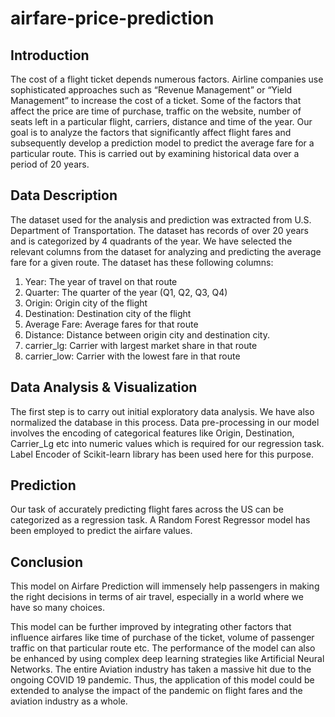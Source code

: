 # airfare-price-prediction

## Introduction

The cost of a flight ticket depends numerous factors. Airline companies use sophisticated approaches such as “Revenue Management” or “Yield Management” to increase the cost of a ticket. Some of the factors that affect the price are time of purchase, traffic on the website, number of seats left in a particular flight, carriers, distance and time of the year. Our goal is to analyze the factors that significantly affect flight fares and subsequently develop a prediction model to predict the average fare for a particular route. This is carried out by examining historical data over a period of 20 years.


## Data Description

The dataset used for the analysis and prediction was extracted from U.S. Department of Transportation. The dataset has records of over 20 years and is categorized by 4 quadrants of the year. We have selected the relevant columns from the dataset for analyzing and predicting the average fare for a given route. The dataset has these following columns:

1.	Year: The year of travel on that route
2.	Quarter: The quarter of the year (Q1, Q2, Q3, Q4)
3.	Origin: Origin city of the flight
4.	Destination: Destination city of the flight
5.	Average Fare: Average fares for that route
6.	Distance: Distance between origin city and destination city.
7.	carrier_lg: Carrier with largest market share in that route
8.	carrier_low: Carrier with the lowest fare in that route


## Data Analysis & Visualization

The first step is to carry out initial exploratory data analysis. We have also normalized the database in this process. Data pre-processing in our model involves the encoding of categorical features like Origin, Destination, Carrier_Lg etc into numeric values which is required for our regression task. Label Encoder of Scikit-learn library has been used here for this purpose.


## Prediction

Our task of accurately predicting flight fares across the US can be categorized as a regression task. A Random Forest Regressor model has been employed to predict the airfare values.


## Conclusion

This model on Airfare Prediction will immensely help passengers in making the right decisions  in terms of air travel, especially in a world where we have so many choices.

This model can be further improved by integrating other factors that influence airfares like time of purchase of the ticket, volume of passenger traffic on that particular route etc. The performance of the model can also be enhanced by using complex deep learning strategies like Artificial Neural Networks. 
The entire Aviation industry has taken a massive hit due to the ongoing COVID 19 pandemic. Thus, the application of this model could be extended to analyse the impact of the pandemic on flight fares and the aviation industry as a whole.


 
